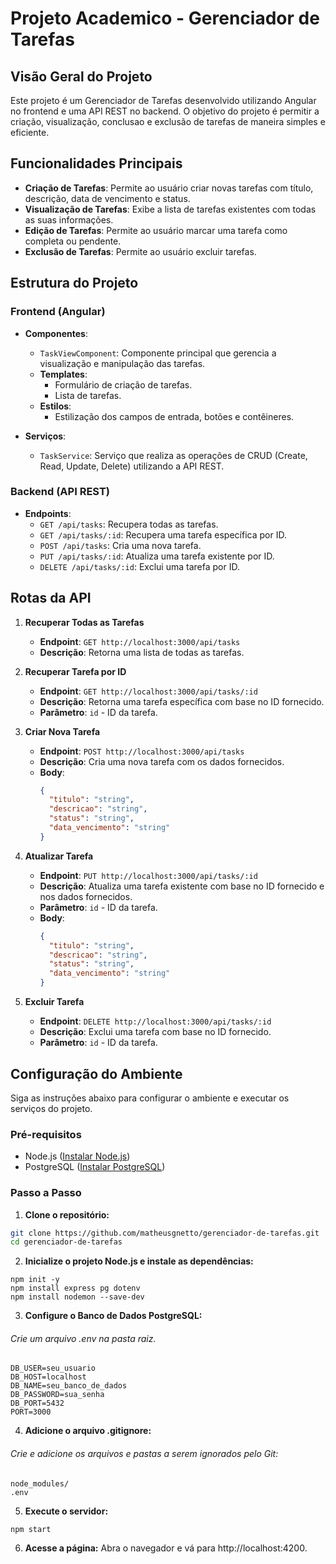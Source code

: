# Projeto Academico - Gerenciador de Tarefas

## Visão Geral do Projeto

Este projeto é um Gerenciador de Tarefas desenvolvido utilizando Angular no frontend e uma API REST no backend. O objetivo do projeto é permitir a criação, visualização, conclusao e exclusão de tarefas de maneira simples e eficiente.

## Funcionalidades Principais

- **Criação de Tarefas**: Permite ao usuário criar novas tarefas com título, descrição, data de vencimento e status.
- **Visualização de Tarefas**: Exibe a lista de tarefas existentes com todas as suas informações.
- **Edição de Tarefas**: Permite ao usuário marcar uma tarefa como completa ou pendente.
- **Exclusão de Tarefas**: Permite ao usuário excluir tarefas.

## Estrutura do Projeto

### Frontend (Angular)

- **Componentes**:
  - `TaskViewComponent`: Componente principal que gerencia a visualização e manipulação das tarefas.
  - **Templates**:
    - Formulário de criação de tarefas.
    - Lista de tarefas.
  - **Estilos**:
    - Estilização dos campos de entrada, botões e contêineres.

- **Serviços**:
  - `TaskService`: Serviço que realiza as operações de CRUD (Create, Read, Update, Delete) utilizando a API REST.

### Backend (API REST)

- **Endpoints**:
  - `GET /api/tasks`: Recupera todas as tarefas.
  - `GET /api/tasks/:id`: Recupera uma tarefa específica por ID.
  - `POST /api/tasks`: Cria uma nova tarefa.
  - `PUT /api/tasks/:id`: Atualiza uma tarefa existente por ID.
  - `DELETE /api/tasks/:id`: Exclui uma tarefa por ID.

## Rotas da API

1. **Recuperar Todas as Tarefas**
   - **Endpoint**: `GET http://localhost:3000/api/tasks`
   - **Descrição**: Retorna uma lista de todas as tarefas.

2. **Recuperar Tarefa por ID**
   - **Endpoint**: `GET http://localhost:3000/api/tasks/:id`
   - **Descrição**: Retorna uma tarefa específica com base no ID fornecido.
   - **Parâmetro**: `id` - ID da tarefa.

3. **Criar Nova Tarefa**
   - **Endpoint**: `POST http://localhost:3000/api/tasks`
   - **Descrição**: Cria uma nova tarefa com os dados fornecidos.
   - **Body**: 
     ```json
     {
       "titulo": "string",
       "descricao": "string",
       "status": "string",
       "data_vencimento": "string"
     }
     ```

4. **Atualizar Tarefa**
   - **Endpoint**: `PUT http://localhost:3000/api/tasks/:id`
   - **Descrição**: Atualiza uma tarefa existente com base no ID fornecido e nos dados fornecidos.
   - **Parâmetro**: `id` - ID da tarefa.
   - **Body**: 
     ```json
     {
       "titulo": "string",
       "descricao": "string",
       "status": "string",
       "data_vencimento": "string"
     }
     ```

5. **Excluir Tarefa**
   - **Endpoint**: `DELETE http://localhost:3000/api/tasks/:id`
   - **Descrição**: Exclui uma tarefa com base no ID fornecido.
   - **Parâmetro**: `id` - ID da tarefa.

## Configuração do Ambiente

Siga as instruções abaixo para configurar o ambiente e executar os serviços do projeto.

### Pré-requisitos

- Node.js ([Instalar Node.js](https://nodejs.org/))
- PostgreSQL ([Instalar PostgreSQL](https://www.postgresql.org/))

### Passo a Passo

1. **Clone o repositório:**

  ```sh
  git clone https://github.com/matheusgnetto/gerenciador-de-tarefas.git
  cd gerenciador-de-tarefas
  ```

2. **Inicialize o projeto Node.js e instale as dependências:**

  ```
  npm init -y
  npm install express pg dotenv
  npm install nodemon --save-dev
  ```

3. **Configure o Banco de Dados PostgreSQL:**
###### Crie um arquivo .env na pasta raiz.
```
DB_USER=seu_usuario
DB_HOST=localhost
DB_NAME=seu_banco_de_dados
DB_PASSWORD=sua_senha
DB_PORT=5432
PORT=3000
```

4. **Adicione o arquivo .gitignore:**
###### Crie e adicione os arquivos e pastas a serem ignorados pelo Git:
```
node_modules/
.env
```

5. **Execute o servidor:**
```
npm start
```

6. **Acesse a página:**
Abra o navegador e vá para http://localhost:4200.
